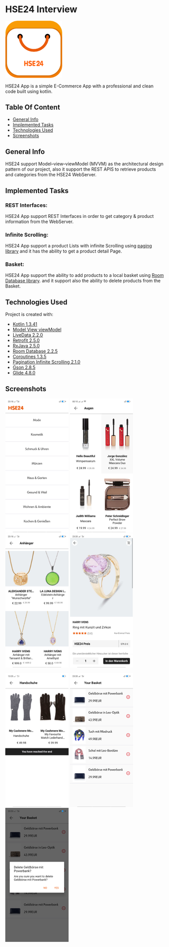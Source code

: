 # HSE24 Interview

<img src="screenshots/hse24_design_logo.png" width="180">

HSE24 App is a simple E-Commerce App with a professional and clean code built using kotlin.

## Table Of Content

* [General Info](#general-info)
* [Implemented Tasks](#implemented-tasks)
* [Technologies Used](#technologies-used)
* [Screenshots](#screenshots)

## General Info

HSE24 support Model–view–viewModel (MVVM) as the architectural design pattern of our project, also it support the REST APIS to retrieve products and categories from the HSE24 WebServer.

## Implemented Tasks

### REST Interfaces:

HSE24 App support REST Interfaces in order to get category & product information from the WebServer.

### Infinite Scrolling:

HSE24 App support a product Lists with infinite Scrolling using [paging library](https://github.com/mirmilad/paging-coroutine) and it has the ability to get a product detail Page.

### Basket:

HSE24 App support the ability to add products to a local basket using [Room Database library](https://developer.android.com/jetpack/androidx/releases/room). and it support also the ability to delete products from the Basket.

## Technologies Used

Project is created with:

* [Kotlin 1.3.41](https://github.com/kotlin)
* [Model View viewModel](https://github.com/taehwandev/LifecycleExtensions)
* [LiveData 2.2.0](https://github.com/taehwandev/LifecycleExtensions)
* [Retrofit 2.5.0](https://github.com/square/retrofit)
* [RxJava 2.5.0](https://github.com/ReactiveX/RxAndroid)
* [Room Database 2.2.5](https://developer.android.com/jetpack/androidx/releases/room)
* [Coroutines 1.3.5](https://developer.android.com/jetpack/androidx/releases/room)
* [Pagination Infinite Scrolling 2.1.0](https://github.com/mirmilad/paging-coroutine)
* [Gson 2.8.5](https://github.com/google/gson)
* [Glide 4.8.0](https://github.com/bumptech/glide)

## Screenshots

<img src="screenshots/1.png" width="200"> <img src="screenshots/2.png" width="200"> <img src="screenshots/3.png" width="200"> <img src="screenshots/4.png" width="200">

<img src="screenshots/5.png" width="200"> <img src="screenshots/6.png" width="200"> <img src="screenshots/7.png" width="200">


